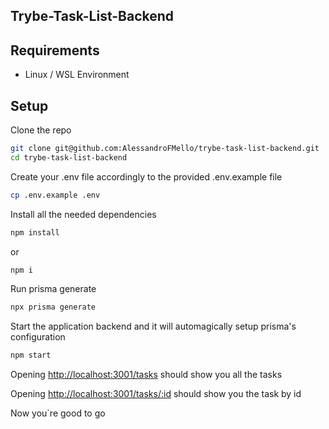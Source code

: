 ## Trybe-Task-List-Backend

## Requirements
* Linux / WSL Environment

## Setup
Clone the repo
```bash
git clone git@github.com:AlessandroFMello/trybe-task-list-backend.git
cd trybe-task-list-backend
```

Create your .env file accordingly to the provided .env.example file
```bash
cp .env.example .env
```

Install all the needed dependencies
```bash
npm install
```
or
```bash
npm i
```

Run prisma generate
```bash
npx prisma generate
```

Start the application backend and it will automagically setup prisma's configuration
```bash
npm start
```

Opening [http://localhost:3001/tasks](http://localhost:3001/tasks) should show you all the tasks


Opening [http://localhost:3001/tasks/:id](http://localhost:3001/tasks/:id) should show you the task by id

Now you`re good to go

